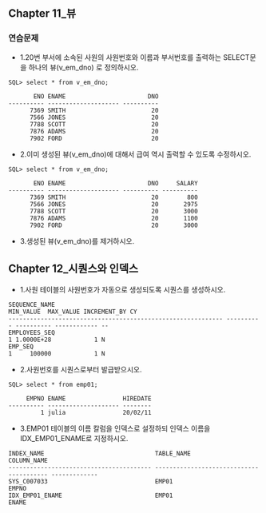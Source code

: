 ## Chapter 11_뷰

### 연습문제

* 1.20번 부서에 소속된 사원의 사원번호와 이름과 부서번호를 출력하는 SELECT문을 하나의 뷰(v_em_dno)
로 정의하시오.
```console
SQL> select * from v_em_dno;

       ENO ENAME                       DNO
---------- -------------------- ----------
      7369 SMITH                        20
      7566 JONES                        20
      7788 SCOTT                        20
      7876 ADAMS                        20
      7902 FORD                         20
```

* 2.이미 생성된 뷰(v_em_dno)에 대해서 급여 역시 출력할 수 있도록 수정하시오.
```console
SQL> select * from v_em_dno;

       ENO ENAME                       DNO     SALARY
---------- -------------------- ---------- ----------
      7369 SMITH                        20        800
      7566 JONES                        20       2975
      7788 SCOTT                        20       3000
      7876 ADAMS                        20       1100
      7902 FORD                         20       3000
```

* 3.생성된 뷰(v_em_dno)를 제거하시오.

## Chapter 12_시퀀스와 인덱스

* 1.사원 테이블의 사원번호가 자동으로 생성되도록 시퀀스를 생성하시오.
```console
SEQUENCE_NAME                                                 MIN_VALUE  MAX_VALUE INCREMENT_BY CY
------------------------------------------------------------ ---------- ---------- ------------ --
EMPLOYEES_SEQ                                                         1 1.0000E+28            1 N
EMP_SEQ                                                               1     100000            1 N
```

* 2.사원번호를 시퀀스로부터 발급받으시오.
```console
SQL> select * from emp01;

     EMPNO ENAME                HIREDATE
---------- -------------------- --------
         1 julia                20/02/11
```

* 3.EMP01 테이블의 이름 칼럼을 인덱스로 설정하되 인덱스 이름을 IDX_EMP01_ENAME로 지정하시오.
```console
INDEX_NAME                               TABLE_NAME                               COLUMN_NAME
---------------------------------------- ---------------------------------------- -------------
SYS_C007033                              EMP01                                    EMPNO
IDX_EMP01_ENAME                          EMP01                                    ENAME
```
